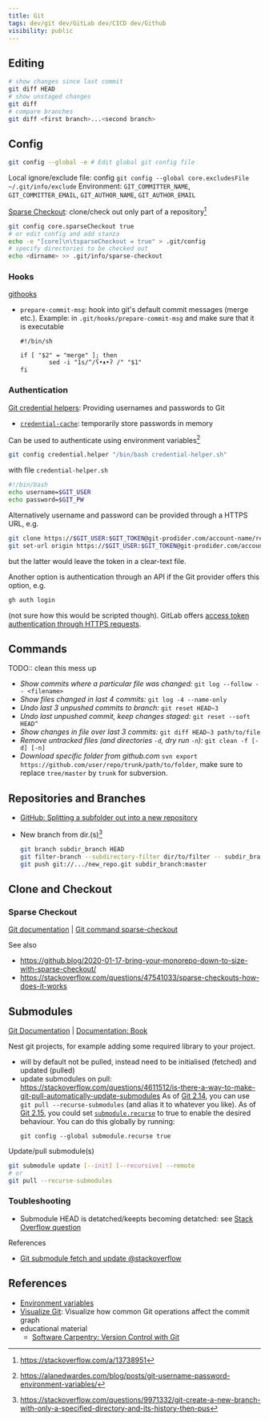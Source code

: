 ```yaml
---
title: Git
tags: dev/git dev/GitLab dev/CICD dev/Github
visibility: public
---
```

## Editing

```bash
# show changes since last commit
git diff HEAD
# show unstaged changes
git diff
# compare branches
git diff <first branch>...<second branch>
```

## Config

```bash
git config --global -e # Edit global git config file
```
Local ignore/exclude file: config `git config --global core.excludesFile ~/.git/info/exclude`
Environment: `GIT_COMMITTER_NAME`, `GIT_COMMITTER_EMAIL`, `GIT_AUTHOR_NAME`, `GIT_AUTHOR_EMAIL`

[Sparse Checkout](https://git-scm.com/docs/git-sparse-checkout): clone/check out only part of a repository[^2]
```bash
git config core.sparseCheckout true
# or edit config and add stanza
echo -e "[core]\n\tsparseCheckout = true" > .git/config
# specify directories to be checked out
echo <dirname> >> .git/info/sparse-checkout
```
[^2]: https://stackoverflow.com/a/13738951
### Hooks
[githooks](https://git-scm.com/docs/githooks)
- `prepare-commit-msg`: hook into git's default commit messages (merge etc.).
  Example: in `.git/hooks/prepare-commit-msg` and make sure that it is executable
  ```
  #!/bin/sh

  if [ "$2" = "merge" ]; then
          sed -i "1s/^/ʕ•ᴥ•ʔ /" "$1"
  fi
  ```


### Authentication

[Git credential helpers](https://git-scm.com/docs/gitcredentials): Providing usernames and passwords to Git

- [`credential-cache`](https://git-scm.com/docs/git-credential-cache): temporarily store passwords in memory

Can be used to authenticate using environment variables[^1]
```bash
git config credential.helper "/bin/bash credential-helper.sh"
```
with file `credential-helper.sh`
```bash
#!/bin/bash
echo username=$GIT_USER
echo password=$GIT_PW
```
[^1]: https://alanedwardes.com/blog/posts/git-username-password-environment-variables/

Alternatively username and password can be provided through a HTTPS URL, e.g.
```bash
git clone https://$GIT_USER:$GIT_TOKEN@git-prodider.com/account-name/repo-name
git set-url origin https://$GIT_USER:$GIT_TOKEN@git-prodider.com/account-name/repo-name
```
but the latter would leave the token in a clear-text file.

Another option is authentication through an API if the Git provider offers this option, e.g.
```bash
gh auth login
```
(not sure how this would be scripted though). GitLab offers [access token authentication through HTTPS requests](https://docs.gitlab.com/ee/api/rest/index.html#personalprojectgroup-access-tokens).


## Commands

TODO:: clean this mess up

- _Show commits where a particular file was changed:_ `git log --follow -- <filename>`
- *Show files changed in last 4 commits:* `git log -4 --name-only`
- _Undo last 3 unpushed commits to branch:_ `git reset HEAD~3`
- *Undo last unpushed commit, keep changes staged:* `git reset --soft HEAD^`
- *Show changes in file over last 3 commits:* `git diff HEAD~3 path/to/file`
- _Remove untracked files (and directories `-d`, dry run `-n`):_ `git clean -f [-d] [-n]`
- _Download specific folder from github.com_ `svn export https://github.com/user/repo/trunk/path/to/folder`, make sure to replace `tree/master` by `trunk` for subversion.


## Repositories and Branches

- [GitHub: Splitting a subfolder out into a new repository](https://docs.github.com/en/get-started/using-git/splitting-a-subfolder-out-into-a-new-repository)
- New branch from dir.(s)[^3]

    ```bash
    git branch subdir_branch HEAD
    git filter-branch --subdirectory-filter dir/to/filter -- subdir_branch
    git push git://.../new_repo.git subdir_branch:master
    ```

[^3]: https://stackoverflow.com/questions/9971332/git-create-a-new-branch-with-only-a-specified-directory-and-its-history-then-pus


## Clone and Checkout

### Sparse Checkout

[Git documentation](https://git-scm.com/docs/sparse-checkout) |  [Git command sparse-checkout](https://git-scm.com/docs/git-sparse-checkout)

See also
- <https://github.blog/2020-01-17-bring-your-monorepo-down-to-size-with-sparse-checkout/>
- <https://stackoverflow.com/questions/47541033/sparse-checkouts-how-does-it-works>
## Submodules

[Git Documentation](https://git-scm.com/docs/git-submodule) | [Documentation: Book](https://git-scm.com/book/en/v2/Git-Tools-Submodules)

Nest git projects, for example adding some required library to your project.
- will by default not be pulled, instead need to be initialised (fetched) and updated (pulled)
- update submodules on pull: https://stackoverflow.com/questions/4611512/is-there-a-way-to-make-git-pull-automatically-update-submodules
  As of [Git 2.14](https://github.com/git/git/blob/master/Documentation/RelNotes/2.14.0.txt#L117), you can use `git pull --recurse-submodules` (and alias it to whatever you like).
  As of [Git 2.15](https://github.com/git/git/blob/master/Documentation/RelNotes/2.15.0.txt#L358), you could set [`submodule.recurse`](https://git-scm.com/docs/git-config#Documentation/git-config.txt-submodulerecurse) to true to enable the desired behaviour.
  You can do this globally by running:
  ```
  git config --global submodule.recurse true
  ```

Update/pull submodule(s)
```bash
git submodule update [--init] [--recursive] --remote
# or
git pull --recurse-submodules
```

### Toubleshooting
- Submodule HEAD is detatched/keepts becoming detatched: see [Stack Overflow question](https://stackoverflow.com/a/36375256/16096134)

References
- [Git submodule fetch and update @stackoverflow](https://stackoverflow.com/questions/50254184/git-submodule-and-fetch)


## References
- [Environment variables](https://git-scm.com/book/en/v2/Git-Internals-Environment-Variables)
- [Visualize Git](https://github.com/git-school/visualizing-git): Visualize how common Git operations affect the commit graph
- educational material
  - [Software Carpentry: Version Control with Git](https://swcarpentry.github.io/git-novice/index.html)
